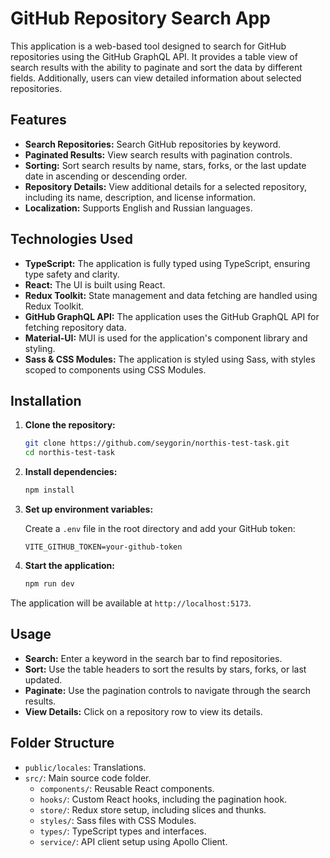 # GitHub Repository Search App

This application is a web-based tool designed to search for GitHub repositories
using the GitHub GraphQL API. It provides a table view of search results with
the ability to paginate and sort the data by different fields. Additionally,
users can view detailed information about selected repositories.

## Features

- **Search Repositories:** Search GitHub repositories by keyword.
- **Paginated Results:** View search results with pagination controls.
- **Sorting:** Sort search results by name, stars, forks, or the last update
  date in ascending or descending order.
- **Repository Details:** View additional details for a selected repository,
  including its name, description, and license information.
- **Localization:** Supports English and Russian languages.

## Technologies Used

- **TypeScript:** The application is fully typed using TypeScript, ensuring type
  safety and clarity.
- **React:** The UI is built using React.
- **Redux Toolkit:** State management and data fetching are handled using Redux
  Toolkit.
- **GitHub GraphQL API:** The application uses the GitHub GraphQL API for
  fetching repository data.
- **Material-UI:** MUI is used for the application's component library and
  styling.
- **Sass & CSS Modules:** The application is styled using Sass, with styles
  scoped to components using CSS Modules.

## Installation

1. **Clone the repository:**

   ```bash
   git clone https://github.com/seygorin/northis-test-task.git
   cd northis-test-task
   ```

2. **Install dependencies:**

   ```bash
   npm install
   ```

3. **Set up environment variables:**

   Create a `.env` file in the root directory and add your GitHub token:

   ```env
   VITE_GITHUB_TOKEN=your-github-token
   ```

4. **Start the application:**

   ```bash
   npm run dev
   ```

The application will be available at `http://localhost:5173`.

## Usage

- **Search:** Enter a keyword in the search bar to find repositories.
- **Sort:** Use the table headers to sort the results by stars, forks, or last
  updated.
- **Paginate:** Use the pagination controls to navigate through the search
  results.
- **View Details:** Click on a repository row to view its details.

## Folder Structure

- `public/locales`: Translations.
- `src/`: Main source code folder.
  - `components/`: Reusable React components.
  - `hooks/`: Custom React hooks, including the pagination hook.
  - `store/`: Redux store setup, including slices and thunks.
  - `styles/`: Sass files with CSS Modules.
  - `types/`: TypeScript types and interfaces.
  - `service/`: API client setup using Apollo Client.
